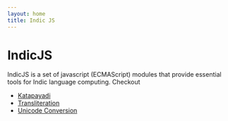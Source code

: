 ```yaml
---
layout: home
title: Indic JS
---
```


# IndicJS

IndicJS is a set of javascript (ECMAScript) modules that provide essential tools for Indic language computing.
Checkout

- [Katapayadi](/katapayadi/)
- [Transliteration](/transliteration/)
- [Unicode Conversion]()
